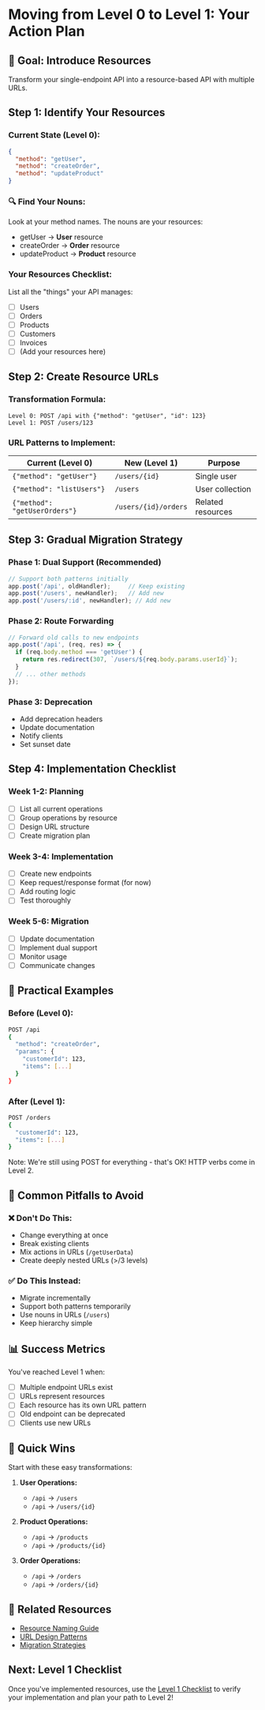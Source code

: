 # Moving from Level 0 to Level 1: Your Action Plan

## 🎯 Goal: Introduce Resources

Transform your single-endpoint API into a resource-based API with multiple URLs.

## Step 1: Identify Your Resources

### Current State (Level 0):
```json
{
  "method": "getUser",
  "method": "createOrder",
  "method": "updateProduct"
}
```

### 🔍 Find Your Nouns:
Look at your method names. The nouns are your resources:
- getUser → **User** resource
- createOrder → **Order** resource
- updateProduct → **Product** resource

### Your Resources Checklist:
List all the "things" your API manages:
- [ ] Users
- [ ] Orders
- [ ] Products
- [ ] Customers
- [ ] Invoices
- [ ] (Add your resources here)

## Step 2: Create Resource URLs

### Transformation Formula:
```
Level 0: POST /api with {"method": "getUser", "id": 123}
Level 1: POST /users/123
```

### URL Patterns to Implement:
| Current (Level 0) | New (Level 1) | Purpose |
|-------------------|---------------|---------|
| `{"method": "getUser"}` | `/users/{id}` | Single user |
| `{"method": "listUsers"}` | `/users` | User collection |
| `{"method": "getUserOrders"}` | `/users/{id}/orders` | Related resources |

## Step 3: Gradual Migration Strategy

### Phase 1: Dual Support (Recommended)
```javascript
// Support both patterns initially
app.post('/api', oldHandler);     // Keep existing
app.post('/users', newHandler);   // Add new
app.post('/users/:id', newHandler); // Add new
```

### Phase 2: Route Forwarding
```javascript
// Forward old calls to new endpoints
app.post('/api', (req, res) => {
  if (req.body.method === 'getUser') {
    return res.redirect(307, `/users/${req.body.params.userId}`);
  }
  // ... other methods
});
```

### Phase 3: Deprecation
- Add deprecation headers
- Update documentation
- Notify clients
- Set sunset date

## Step 4: Implementation Checklist

### Week 1-2: Planning
- [ ] List all current operations
- [ ] Group operations by resource
- [ ] Design URL structure
- [ ] Create migration plan

### Week 3-4: Implementation
- [ ] Create new endpoints
- [ ] Keep request/response format (for now)
- [ ] Add routing logic
- [ ] Test thoroughly

### Week 5-6: Migration
- [ ] Update documentation
- [ ] Implement dual support
- [ ] Monitor usage
- [ ] Communicate changes

## 📝 Practical Examples

### Before (Level 0):
```bash
POST /api
{
  "method": "createOrder",
  "params": {
    "customerId": 123,
    "items": [...]
  }
}
```

### After (Level 1):
```bash
POST /orders
{
  "customerId": 123,
  "items": [...]
}
```

Note: We're still using POST for everything - that's OK! HTTP verbs come in Level 2.

## 🚫 Common Pitfalls to Avoid

### ❌ Don't Do This:
- Change everything at once
- Break existing clients
- Mix actions in URLs (`/getUserData`)
- Create deeply nested URLs (>/3 levels)

### ✅ Do This Instead:
- Migrate incrementally
- Support both patterns temporarily
- Use nouns in URLs (`/users`)
- Keep hierarchy simple

## 📊 Success Metrics

You've reached Level 1 when:
- [ ] Multiple endpoint URLs exist
- [ ] URLs represent resources
- [ ] Each resource has its own URL pattern
- [ ] Old endpoint can be deprecated
- [ ] Clients use new URLs

## 🎉 Quick Wins

Start with these easy transformations:

1. **User Operations:**
   - `/api` → `/users`
   - `/api` → `/users/{id}`

2. **Product Operations:**
   - `/api` → `/products`
   - `/api` → `/products/{id}`

3. **Order Operations:**
   - `/api` → `/orders`
   - `/api` → `/orders/{id}`

## 🔗 Related Resources

- [Resource Naming Guide](../../foundations/Resource-Naming-and-URL-Structure.md)
- [URL Design Patterns](../../request-response/)
- [Migration Strategies](../../examples/versioning/)

## Next: Level 1 Checklist

Once you've implemented resources, use the [Level 1 Checklist](../level-1/) to verify your implementation and plan your path to Level 2!